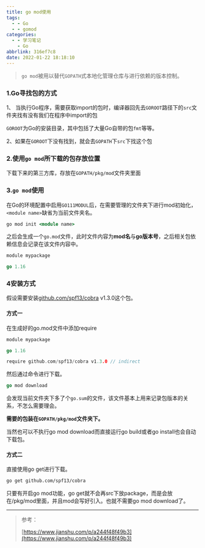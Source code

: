 ```yaml
---
title: go mod使用
tags:
  - - Go
  - - gomod
categories:
  - - 学习笔记
    - Go
abbrlink: 316ef7c8
date: 2022-01-22 18:18:10
---
```


> `go mod`被用以替代`GOPATH`式本地化管理仓库与进行依赖的版本控制。

### 1.Go寻找包的方式

1、 当执行Go程序，需要获取import的包时，编译器回先去`GOROOT`路径下的`src`文件夹找有没有我们在程序中import的包

`GOROOT`为Go的安装目录，其中包括了大量Go自带的包`fmt`等等。

2、如果在`GOROOT`下没有找到，就会去`GOPATH`下`src`下找这个包

### 2.使用`go mod`所下载的包存放位置

下载下来的第三方库，存放在`GOPATH/pkg/mod`文件夹里面

### 3.`go mod`使用

在Go的环境配置中启用`GO111MODUL`后，在需要管理的文件夹下进行mod初始化，`<module name>`缺省为当前文件夹名。

```ruby
go mod init <module name>
```

之后会生成一个`go.mod`文件，此时文件内容为**mod名**与**go版本号**，之后相关包依赖信息会记录在该文件内容中。

```go
module mypackage

go 1.16
```

### 4安装方式

假设需要安装[github.com/spf13/cobra](github.com/spf13/cobra) v1.3.0这个包。

#### 方式一

在生成好的go.mod文件中添加require

```go
module mypackage

go 1.16

require github.com/spf13/cobra v1.3.0 // indirect
```

然后通过命令进行下载。

```go
go mod download
```

会发现当前文件夹下多了个`go.sum`的文件，该文件基本上用来记录包版本的关系，不怎么需要理会。

**需要的包装在`GOPATH/pkg/mod`文件夹下。**

当然也可以不执行go mod download而直接运行go build或者go install也会自动下载包。

#### 方式二

直接使用go get进行下载。

```Bash
go get github.com/spf13/cobra
```

只要有开启go mod功能，go get就不会再src下放package，而是会放在/pkg/mod里面，并且mod会写好引入。也就不需要go mod download了。

---

> 参考：
>
> [https://www.jianshu.com/p/a244f48f49b3](https://www.jianshu.com/p/a244f48f49b3)
